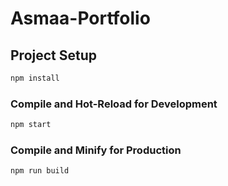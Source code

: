# Asmaa-Portfolio

## Project Setup

```sh
npm install
```

### Compile and Hot-Reload for Development

```sh
npm start
```

### Compile and Minify for Production

```sh
npm run build
```
